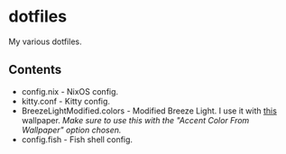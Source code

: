# dotfiles
My various dotfiles.

## Contents
- config.nix - NixOS config.
- kitty.conf - Kitty config.
- BreezeLightModified.colors - Modified Breeze Light. I use it with [this](https://wallhaven.cc/w/x6e3g3) wallpaper. *Make sure to use this with the "Accent Color From Wallpaper" option chosen.*
- config.fish - Fish shell config.
